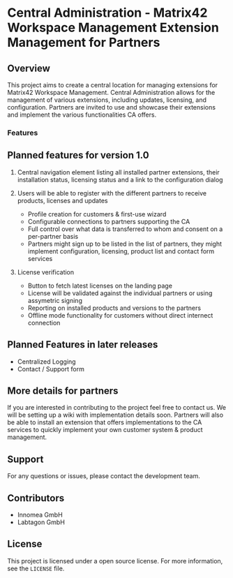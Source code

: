 # Central Administration - Matrix42 Workspace Management Extension Management for Partners

## Overview

This project aims to create a central location for managing extensions for Matrix42 Workspace Management. 
Central Administration allows for the management of various extensions, including updates, licensing, and configuration. 
Partners are invited to use and showcase their extensions and implement the various functionalities CA offers.

### Features

## Planned features for version 1.0
1. Central navigation element listing all installed partner extensions, their installation status, licensing status and a link to the configuration dialog
   
3. Users will be able to register with the different partners to receive products, licenses and updates
   - Profile creation for customers & first-use wizard
   - Configurable connections to partners supporting the CA
   - Full control over what data is transferred to whom and consent on a per-partner basis
   - Partners might sign up to be listed in the list of partners, they might implement configuration, licensing, product list and contact form services

4. License verification
   - Button to fetch latest licenses on the landing page
   - License will be validated against the individual partners or using assymetric signing 
   - Reporting on installed products and versions to the partners
   - Offline mode functionality for customers without direct internect connection

## Planned Features in later releases
  - Centralized Logging
  - Contact / Support form

## More details for partners
If you are interested in contributing to the project feel free to contact us. 
We will be setting up a wiki with implementation details soon.
Partners will also be able to install an extension that offers implementations to the CA services to quickly implement your own customer system & product management.

## Support

For any questions or issues, please contact the development team.

## Contributors

- Innomea GmbH
- Labtagon GmbH

## License

This project is licensed under a open source license. For more information, see the `LICENSE` file.
